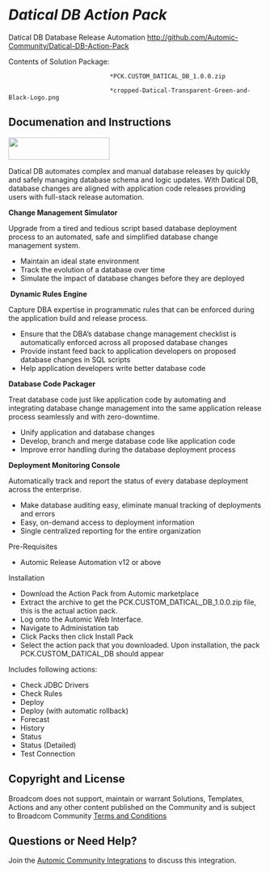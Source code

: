 *Datical DB Action Pack*
=============


Datical DB Database Release Automation
http://github.com/Automic-Community/Datical-DB-Action-Pack

<!-- List of attached files -->
Contents of Solution Package:

						
								*PCK.CUSTOM_DATICAL_DB_1.0.0.zip
								
								*cropped-Datical-Transparent-Green-and-Black-Logo.png
								
						


Documenation and Instructions
---

<p><img src="https://448bb31d92917ba3390f-4a8f48d20b0d8c78b979208d38d37653.ssl.cf1.rackcdn.com/940/screenshots/cropped-Datical-Transparent-Green-and-Black-Logo.png" alt="" width="200" height="44" /></p>
<p>Datical DB automates complex and manual database releases by quickly and safely managing database schema and logic updates. With Datical DB, database changes are aligned with application code releases providing users with full-stack release automation.</p>
<p><strong>Change Management Simulator</strong></p>
<p>Upgrade from a tired and tedious script based database deployment process to an automated, safe and simplified database change management system.</p>
<ul>
<li>Maintain an ideal state environment</li>
<li>Track the evolution of a database over time</li>
<li>Simulate the impact of database changes before they are deployed</li>
</ul>
<p>&nbsp;<strong>Dynamic Rules Engine</strong></p>
<p>Capture DBA expertise in programmatic rules that can be enforced during the application build and release process.</p>
<ul>
<li>Ensure that the DBA&rsquo;s database change management checklist is automatically enforced across all proposed database changes</li>
<li>Provide instant feed back to application developers on proposed database changes in SQL scripts</li>
<li>Help application developers write better database code</li>
</ul>
<p><strong>Database Code Packager</strong></p>
<p>Treat database code just like application code by automating and integrating database change management into the same application release process seamlessly and with zero-downtime.</p>
<ul>
<li>Unify application and database changes</li>
<li>Develop, branch and merge database code like application code</li>
<li>Improve error handling during the database deployment process</li>
</ul>
<p><strong>Deployment Monitoring Console</strong></p>
<p>Automatically track and report the status of every database deployment across the enterprise.</p>
<ul>
<li>Make database auditing easy, eliminate manual tracking of deployments and errors</li>
<li>Easy, on-demand access to deployment information</li>
<li>Single centralized reporting for the entire organization</li>
</ul>
<p>Pre-Requisites</p>
<ul>
<li>Automic Release Automation v12 or above</li>
</ul>
<p>Installation</p>
<ul>
<li>Download the Action Pack from Automic marketplace</li>
<li>Extract the archive to get the PCK.CUSTOM_DATICAL_DB_1.0.0.zip file, this is the actual action pack.</li>
<li>Log onto the Automic Web Interface.</li>
<li>Navigate to Administation tab</li>
<li>Click Packs then click Install Pack</li>
<li>Select the action pack that you downloaded. Upon installation, the pack PCK.CUSTOM_DATICAL_DB should appear</li>
</ul>
<p>Includes following actions:</p>
<ul>
<li>Check JDBC Drivers</li>
<li>Check Rules</li>
<li>Deploy</li>
<li>Deploy (with automatic rollback)</li>
<li>Forecast</li>
<li>History</li>
<li>Status</li>
<li>Status (Detailed)</li>
<li>Test Connection</li>
</ul>

Copyright and License
---

Broadcom does not support, maintain or warrant Solutions, Templates, Actions and any other content published on the Community and is subject to Broadcom Community [Terms and Conditions](https://community.broadcom.com/termsandconditions)


Questions or Need Help? 
---
Join the [Automic Community Integrations](https://community.broadcom.com/communities/community-home?CommunityKey=83e49dd4-b93e-464a-a343-2bb1e51c13ec) to discuss this integration.
